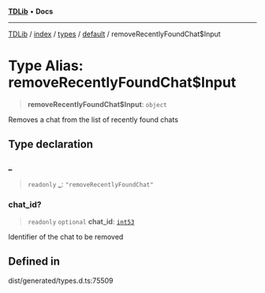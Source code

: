 [**TDLib**](../../../../../../README.md) • **Docs**

***

[TDLib](../../../../../../modules.md) / [index](../../../../../README.md) / [types](../../../README.md) / [default](../README.md) / removeRecentlyFoundChat$Input

# Type Alias: removeRecentlyFoundChat$Input

> **removeRecentlyFoundChat$Input**: `object`

Removes a chat from the list of recently found chats

## Type declaration

### \_

> `readonly` **\_**: `"removeRecentlyFoundChat"`

### chat\_id?

> `readonly` `optional` **chat\_id**: [`int53`](int53-1.md)

Identifier of the chat to be removed

## Defined in

dist/generated/types.d.ts:75509

